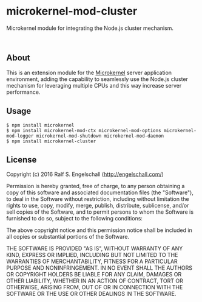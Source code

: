 
microkernel-mod-cluster
=======================

Microkernel module for integrating the Node.js cluster mechanism.

<p/>
<img src="https://nodei.co/npm/microkernel-mod-cluster.png?downloads=true&stars=true" alt=""/>

<p/>
<img src="https://david-dm.org/rse/microkernel-mod-cluster.png" alt=""/>

About
-----

This is an extension module for the
[Microkernel](http://github.com/rse/microkernel) server
application environment, adding the capability to seamlessly
use the Node.js cluster mechanism for leveraging multiple CPUs
and this way increase server performance.

Usage
-----

```shell
$ npm install microkernel
$ npm install microkernel-mod-ctx microkernel-mod-options microkernel-mod-logger microkernel-mod-shutdown microkernel-mod-daemon
$ npm install microkernel-cluster
```

License
-------

Copyright (c) 2016 Ralf S. Engelschall (http://engelschall.com/)

Permission is hereby granted, free of charge, to any person obtaining
a copy of this software and associated documentation files (the
"Software"), to deal in the Software without restriction, including
without limitation the rights to use, copy, modify, merge, publish,
distribute, sublicense, and/or sell copies of the Software, and to
permit persons to whom the Software is furnished to do so, subject to
the following conditions:

The above copyright notice and this permission notice shall be included
in all copies or substantial portions of the Software.

THE SOFTWARE IS PROVIDED "AS IS", WITHOUT WARRANTY OF ANY KIND,
EXPRESS OR IMPLIED, INCLUDING BUT NOT LIMITED TO THE WARRANTIES OF
MERCHANTABILITY, FITNESS FOR A PARTICULAR PURPOSE AND NONINFRINGEMENT.
IN NO EVENT SHALL THE AUTHORS OR COPYRIGHT HOLDERS BE LIABLE FOR ANY
CLAIM, DAMAGES OR OTHER LIABILITY, WHETHER IN AN ACTION OF CONTRACT,
TORT OR OTHERWISE, ARISING FROM, OUT OF OR IN CONNECTION WITH THE
SOFTWARE OR THE USE OR OTHER DEALINGS IN THE SOFTWARE.

